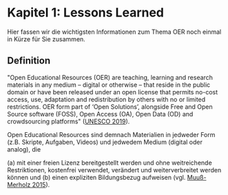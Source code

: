# Kapitel 1: Lessons Learned

Hier fassen wir die  wichtigsten Informationen zum Thema OER noch einmal in Kürze für Sie zusammen.

## Definition

"Open Educational Resources (OER) are teaching, learning and research materials in any medium – digital or otherwise – that reside in the public domain or have been released under an open license that permits no-cost access, use, adaptation and redistribution by others with no or limited restrictions. OER form part of ‘Open Solutions’, alongside Free and Open Source software (FOSS), Open Access (OA), Open Data (OD) and crowdsourcing platforms" (<a aria-describedby="Quellenlink Unesco 2019" href="https://en.unesco.org/themes/building-knowledge-societies/oer" target="_blank">UNESCO 2019</a>).

Open Educational Resources sind demnach Materialien in jedweder Form (z.B. Skripte, Aufgaben, Videos) und jedwedem Medium (digital oder analog), die

   (a) mit einer freien Lizenz bereitgestellt werden und ohne weitreichende Restriktionen, kostenfrei verwendet, verändert und weiterverbreitet werden können und
   (b) einen expliziten Bildungsbezug aufweisen (vgl. <a aria-describedby="Quellenlink Unesco 2019" href="https://open-educational-resources.de/unesco-definition-zu-oer-deutsch/" target="_blank">Muuß-Merholz 2015</a>).


